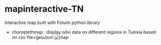 # mapinteractive-TN
Interactive map built with Foluim python library 



- choroplethmap : display ndvi data on different regions in Tunisia based on csv file+geoJson
 ![map](https://user-images.githubusercontent.com/48589743/197425755-7aab0a37-3237-403a-8a5e-0a1d5efe894b.PNG)

